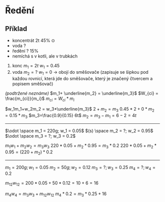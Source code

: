 # Ředění
## Příklad
- koncentrát 2t 45% $\odot$
- voda ?
- ředění ? 15%
- nemíchá s v kotli, ale v trubkách

1. konc $m_1=2t$ $w_1 = 0.45$
2. voda $m_2 = ?$ $w_1 = 0$
-> obojí do směšovače (zapisuje se šipkou pod každou rovnicí, která jde do směšovače, který je značený čtvercem a popisem směšovač)

*(podtržené neznáme)*
$m_1+ \underline{m_2} = \underline{m_3}$
$W_{ci} = \frac{m_{ci}}{m_i}$
$m_{ci} = W_{ci} * m_i$

$w_1m_1+w_2m_2 = w_3*\underline{m_3}$
$2+m_2=m_3$
$0.45*2+ 0*m_2=0.15*m_3$
$m_3=\frac{0.9}{0.15} 6t$
$m_2 = m_3-m_1 = 6 - 2 = 4t$

---

$\odot \space m_1 = 220g; w_1 = 0.05$
$(s) \space m_2 = ?; w_2 = 0.95$
$\odot \space m_3 = ?; w_3 = 0.2$

$m_1w_1 + m_2w_2 = m_3w_3$
$220 * 0.05 + m_2 * 0.95 = m_3 * 0.2$
$220 * 0.05 + m_2 * 0.95 = (220+m_2) * 0.2$

---

$m_1 = 200g; w_1 = 0.05$
$m_2 = 50g; w_2 = 0.12$
$m_3 = ?; w_3 = 0.25$
$m_4 = ?; w_4 = 0.2$

$m_{12}w_{12} = 200*0.05 + 50 * 0.12 = 10 + 6 = 16$

$m_4w_4 = m_3w_3 + m_{12}w_{12}$
$m_4*0.2 = m_3*0.25 + 16$
